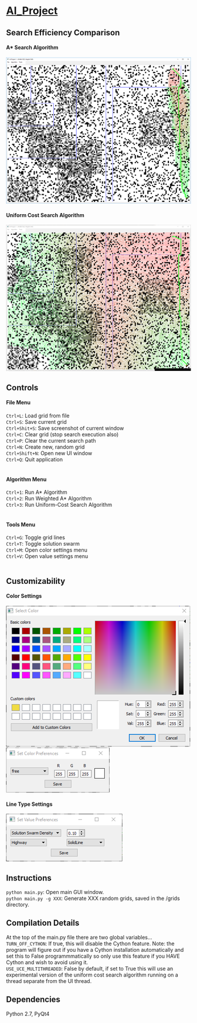 # [AI_Project](https://content.sakai.rutgers.edu/access/content/attachment/1975a4df-41ed-4746-ac06-a13a9cc7cf4b/Assignments/26768e78-7ed1-4bd5-8d6a-5fd98a16fe6f/project1.pdf)
## Search Efficiency Comparison
#### A\* Search Algorithm
![Alt text](https://github.com/bfaure/AI_Project/blob/master/screenshots/windows_astar.PNG)
#### Uniform Cost Search Algorithm
![Alt text](https://github.com/bfaure/AI_Project/blob/master/screenshots/windows_ucs.PNG)
## Controls
#### File Menu
`Ctrl+L`: Load grid from file <br>
`Ctrl+S`: Save current grid <br>
`Ctrl+Shit+S`: Save screenshot of current window<br>
`Ctrl+C`: Clear grid (stop search execution also)<br>
`Ctrl+P`: Clear the current search path<br>
`Ctrl+N`: Create new, random grid <br>
`Ctrl+Shift+N`: Open new UI window <br>
`Ctrl+Q`: Quit application <br><br>
#### Algorithm Menu
`Ctrl+1`: Run A\* Algorithm<br>
`Ctrl+2`: Run Weighted A\* Algorithm<br>
`Ctrl+3`: Run Uniform-Cost Search Algorithm<br><br>
#### Tools Menu
`Ctrl+G`: Toggle grid lines<br>
`Ctrl+T`: Toggle solution swarm<br>
`Ctrl+M`: Open color settings menu <br>
`Ctrl+V`: Open value settings menu<br><br>

## Customizability
#### Color Settings
![Alt text](https://github.com/bfaure/AI_Project/blob/master/screenshots/color_selection_window_alt.PNG)
![Alt text](https://github.com/bfaure/AI_Project/blob/master/screenshots/color_selection_window.PNG)
#### Line Type Settings
![Alt text](https://github.com/bfaure/AI_Project/blob/master/screenshots/value_selection_window.PNG)

## Instructions
`python main.py`: Open main GUI window.<br>
`python main.py -g XXX`: Generate XXX random grids, saved in the /grids directory.<br>

## Compilation Details
At the top of the main.py file there are two global variables...<br>
`TURN_OFF_CYTHON`: If true, this will disable the Cython feature. Note: the program will figure out if you have a Cython installation automatically and set this to False programmmatically so only use this feature if you HAVE Cython and wish to avoid using it.<br>
`USE_UCE_MULTITHREADED`: False by default, if set to True this will use an experimental version of the uniform cost search algorithm running on a thread separate from the UI thread.

## Dependencies
Python 2.7, PyQt4
